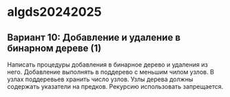 # algds20242025
## Вариант 10: Добавление и удаление в бинарном дереве (1)
Написать процедуры добавления в бинарное дерево и удаления из него. Добавление выполнять в
поддерево с меньшим чилом узлов. В узлах поддеревьев хранить число узлов. Узлы дерева должны
содержать указатели на предков. Рекурсию использовать запрещается.